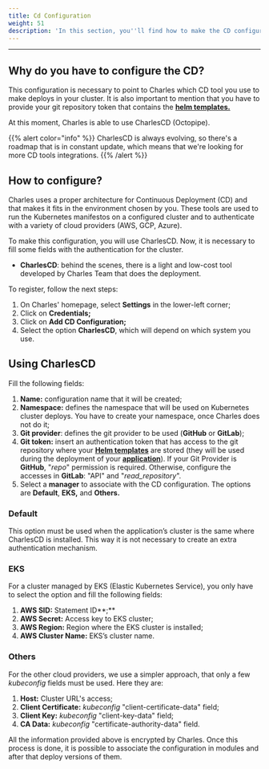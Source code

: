 ```yaml
---
title: Cd Configuration
weight: 51
description: 'In this section, you''ll find how to make the CD configuration'
---
```


---

## Why do you have to configure the CD? 

This configuration is necessary to point to Charles which CD tool you use to make deploys in your cluster. It is also important to mention that you have to provide your git repository token that contains the [**helm templates.** ](/get-started/creating-your-first-module/how-to-configure-chart-template/)

At this moment, Charles is able to use CharlesCD \(Octopipe\). 

{{% alert color="info" %}}
CharlesCD is always evolving, so there's a roadmap that is in constant update, which means that we're looking for more CD tools integrations.
{{% /alert %}}

## How to configure?

Charles uses a proper architecture for Continuous Deployment \(CD\) and that makes it fits in the environment chosen by you. These tools are used to run the Kubernetes manifestos on a configured cluster and to authenticate with a variety of cloud providers \(AWS, GCP, Azure\). 

To make this configuration, you will use CharlesCD. Now, it is necessary to fill some fields with the authentication for the cluster.

* **CharlesCD**: behind the scenes, there is a light and low-cost tool developed by Charles Team that does the deployment.

To register, follow the next steps: 

1. On Charles' homepage, select **Settings** in the lower-left corner;
2. Click on **Credentials;**
3. Click on **Add CD Configuration;**
4. Select the option **CharlesCD**, which will depend on which system you use. 

## Using CharlesCD

Fill the following fields:

1. **Name:** configuration name that it will be created; 
2. **Namespace:** defines the namespace that will be used on Kubernetes cluster deploys. You have to create your namespace, once Charles does not do it;
3. **Git provider**: defines the git provider to be used \(**GitHub** or **GitLab**\);
4. **Git token:** insert an authentication token that has access to the git repository where your [**Helm templates**](/get-started/creating-your-first-module/overview/) are stored \(they will be used during the deployment of your [**application**](/get-started/creating-your-first-module/overview/)\). If your Git Provider is **GitHub**, "_repo_" permission is required. Otherwise, configure the accesses in **GitLab**: "API" and "_read\_repository_".
5. Select a **manager** to associate with the CD configuration. The options are **Default**, **EKS,** and **Others.**

### **Default**

This option must be used when the application’s cluster is the same where CharlesCD is installed. This way it is not necessary to create an extra authentication mechanism. 

### **EKS**

For a cluster managed by EKS \(Elastic Kubernetes Service\), you only have to select the option and fill the following fields:

1. **AWS SID:** Statement ID**;**
2. **AWS Secret:** Access key to EKS cluster; 
3. **AWS Region:** Region where the EKS cluster is installed; 
4. **AWS Cluster Name:** EKS’s cluster name.

### **Others**

For the other cloud providers, we use a simpler approach, that only a few _kubeconfig_ fields must be used. Here they are: 

1. **Host:** Cluster URL's access;
2. **Client Certificate:** _kubeconfig_ "client-certificate-data" field;
3. **Client Key:** _kubeconfig_  "client-key-data" field;
4. **CA Data:** _kubeconfig_  "certificate-authority-data" field.

All the information provided above is encrypted by Charles. Once this process is done, it is possible to associate the configuration in modules and after that deploy versions of them.
